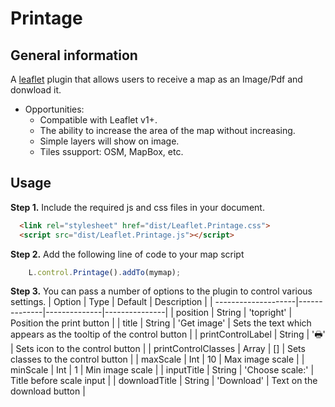 # Printage

## General information

A [leaflet](http://www.leafletjs.com) plugin that allows users to receive a map as an Image/Pdf and donwload it.
* Opportunities:
  - Compatible with Leaflet v1+.
  - The ability to increase the area of the map without increasing.
  - Simple layers will show on image.
  - Tiles ssupport: OSM, MapBox, etc.
  


## Usage

**Step 1.** Include the required js and css files in your document.

```html
  <link rel="stylesheet" href="dist/Leaflet.Printage.css">
  <script src="dist/Leaflet.Printage.js"></script>
```

**Step 2.** Add the following line of code to your map script

``` js
	L.control.Printage().addTo(mymap);
```

**Step 3.**
You can pass a number of options to the plugin to control various settings.
| Option              | Type         | Default      | Description   |
| --------------------|--------------|--------------|---------------|
| position            | String       | 'topright'   | Position the print button |
| title               | String       | 'Get image'  | Sets the text which appears as the tooltip of the control button |
| printControlLabel   | String       | '&#128438;'  | Sets icon to the control button |
| printControlClasses | Array        | []           | Sets classes to the control button |
| maxScale            | Int          | 10           | Max image scale |
| minScale            | Int          | 1            | Min image scale |
| inputTitle          | String       | 'Choose scale:'  | Title before scale input |
| downloadTitle       | String       | 'Download'  | Text on the download button |
